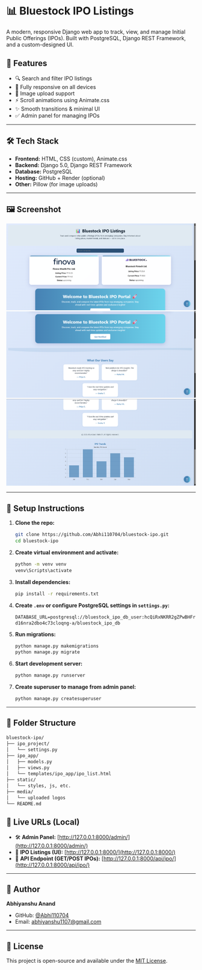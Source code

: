 # 📊 Bluestock IPO Listings

A modern, responsive Django web app to track, view, and manage Initial Public Offerings (IPOs). Built with PostgreSQL, Django REST Framework, and a custom-designed UI.

## 🎯 Features

- 🔍 Search and filter IPO listings
- 📱 Fully responsive on all devices
- 💾 Image upload support
- ⚡ Scroll animations using Animate.css
- ✨ Smooth transitions & minimal UI
- ✅ Admin panel for managing IPOs

---

## 🛠️ Tech Stack

- **Frontend:** HTML, CSS (custom), Animate.css
- **Backend:** Django 5.0, Django REST Framework
- **Database:** PostgreSQL
- **Hosting:** GitHub + Render (optional)
- **Other:** Pillow (for image uploads)

---

## 🖼️ Screenshot

![Bluestock UI Preview 1](https://raw.githubusercontent.com/Abhi110704/Bluestock-IPO/refs/heads/main/Sample%20Project%20Files/Screenshot%202025-06-14%20190611.png)
![Bluestock UI Preview 2](https://raw.githubusercontent.com/Abhi110704/Bluestock-IPO/refs/heads/main/Sample%20Project%20Files/Screenshot%202025-06-14%20191003.png)
![Bluestock UI Preview 3](https://raw.githubusercontent.com/Abhi110704/Bluestock-IPO/refs/heads/main/Sample%20Project%20Files/Screenshot%202025-06-14%20190626.png)

---

## 🧩 Setup Instructions

1. **Clone the repo:**

   ```bash
   git clone https://github.com/Abhi110704/bluestock-ipo.git
   cd bluestock-ipo
   ```

2. **Create virtual environment and activate:**

   ```bash
   python -m venv venv
   venv\Scripts\activate
   ```

3. **Install dependencies:**

   ```bash
   pip install -r requirements.txt
   ```

4. **Create `.env` or configure PostgreSQL settings in `settings.py`:**

   ```env
   DATABASE_URL=postgresql://bluestock_ipo_db_user:hcQiRxNKRR2gZPwBHFrxa9UKeONydBk0@dpg-d16nra2dbo4c73cloqng-a/bluestock_ipo_db
   ```

5. **Run migrations:**

   ```bash
   python manage.py makemigrations
   python manage.py migrate
   ```

6. **Start development server:**

   ```bash
   python manage.py runserver
   ```

7. **Create superuser to manage from admin panel:**

   ```bash
   python manage.py createsuperuser
   ```

---

## 📂 Folder Structure

```
bluestock-ipo/
├── ipo_project/
│   └── settings.py
├── ipo_app/
│   ├── models.py
│   ├── views.py
│   └── templates/ipo_app/ipo_list.html
├── static/
│   └── styles, js, etc.
├── media/
│   └── uploaded logos
└── README.md
```
## 🔗 Live URLs (Local)

- 🛠 **Admin Panel:** [http://127.0.0.1:8000/admin/](http://127.0.0.1:8000/admin/)
- 📄 **IPO Listings (UI):** [http://127.0.0.1:8000/](http://127.0.0.1:8000/)
- 🔌 **API Endpoint (GET/POST IPOs):** [http://127.0.0.1:8000/api/ipo/](http://127.0.0.1:8000/api/ipo/)

---

## 🧠 Author

**Abhiyanshu Anand**

- GitHub: [@Abhi110704](https://github.com/Abhi110704)
- Email: abhiyanshu1107@gmail.com

---

## 📄 License

This project is open-source and available under the [MIT License](LICENSE).
